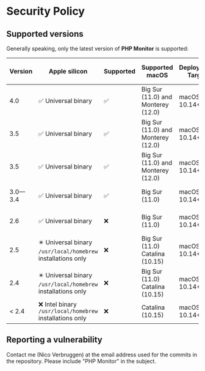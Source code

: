 # Security Policy

## Supported versions

Generally speaking, only the latest version of **PHP Monitor** is supported:

| Version | Apple silicon | Supported          | Supported macOS | Deployment Target | Detected PHP Versions |
| ------- | ------------- | ------------------ | ----- | ----- | ----- |
| 4.0       | ✅ Universal binary | ✅ | Big Sur (11.0) and Monterey (12.0) | macOS 10.14+ | PHP 5.6—PHP 8.2 |
| 3.5       | ✅ Universal binary | ✅ | Big Sur (11.0) and Monterey (12.0) | macOS 10.14+ | PHP 5.6—PHP 8.2 |
| 3.5       | ✅ Universal binary | ✅ | Big Sur (11.0) and Monterey (12.0) | macOS 10.14+ | PHP 5.6—PHP 8.2 |
| 3.0—3.4     | ✅ Universal binary | ✅ | Big Sur (11.0) | macOS 10.14+ | PHP 5.6—PHP 8.1 |
| 2.6     | ✅ Universal binary | ❌ | Big Sur (11.0) | macOS 10.14+ | PHP 5.6—PHP 8.0 |
| 2.5     | ✴️ Universal binary<br/>`/usr/local/homebrew` installations only | ❌ | Big Sur (11.0)<br/>Catalina (10.15) | macOS 10.14+ | not applicable |
| 2.4     | ✴️ Universal binary<br/>`/usr/local/homebrew` installations only | ❌ | Big Sur (11.0)<br/>Catalina (10.15) | macOS 10.14+ | not applicable |
| < 2.4   | ❌ Intel binary<br/>`/usr/local/homebrew` installations only | ❌ | Catalina (10.15) | macOS 10.14+ | not applicable |

## Reporting a vulnerability

Contact me (Nico Verbruggen) at the email address used for the commits in the repository. Please include "PHP Monitor" in the subject.

